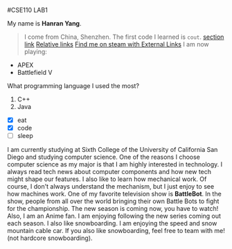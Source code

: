 #CSE110 LAB1


My name is **Hanran Yang**. 
>I come from China, Shenzhen. 
The first code I learned is `cout`. 
[section link](https://github.com/Noel-hyang/CSE110_Lab1/tree/branchVS#cse110_lab1)
[Relative links](README.md)
[Find me on steam with External Links](https://steamcommunity.com/id/yangharry_NOEL/) 
I am now playing:
- APEX
- Battlefield V

What programming language I used the most?
1. C++
2. Java

- [x] eat
- [x] code
- [ ] sleep

I am currently studying at Sixth College of the University of California San Diego and studying computer science. One of the reasons I choose computer science as my major is that I am highly interested in technology. I always read tech news about computer components and how new tech might shape our features. I also like to learn how mechanical work. Of course, I don't always understand the mechanism, but I just enjoy to see how machines work. 
One of my favorite television show is **BattleBot**. In the show, people from all over the world bringing their own Battle Bots to fight for the championship. The new season is coming now, you have to watch! 
Also, I am an Anime fan. I am enjoying following the new series coming out each season.
I also like snowboarding. I am enjoying the speed and snow mountain cable car. If you also like snowboarding, feel free to team with me! (not hardcore snowboarding). 